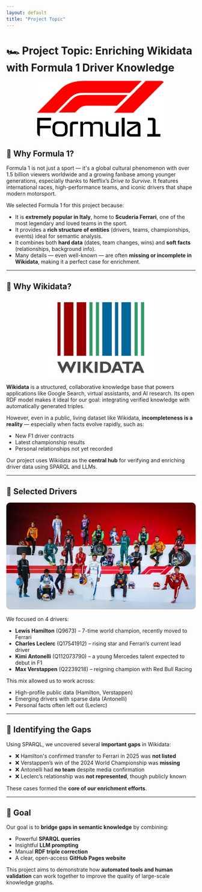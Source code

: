 ```yaml
---
layout: default
title: "Project Topic"
---
```


# 🏎️ Project Topic: Enriching Wikidata with Formula 1 Driver Knowledge

<div style="text-align: center;">
  <img src="assets/images/f1-header.jpg" alt="Formula 1" style="max-width: 100%; border-radius: 10px;">
</div>

## 🎯 Why Formula 1?

Formula 1 is not just a sport — it's a global cultural phenomenon with over 1.5 billion viewers worldwide and a growing fanbase among younger generations, especially thanks to Netflix’s *Drive to Survive*. It features international races, high-performance teams, and iconic drivers that shape modern motorsport.

We selected Formula 1 for this project because:

- It is **extremely popular in Italy**, home to **Scuderia Ferrari**, one of the most legendary and loved teams in the sport.
- It provides a **rich structure of entities** (drivers, teams, championships, events) ideal for semantic analysis.
- It combines both **hard data** (dates, team changes, wins) and **soft facts** (relationships, background info).
- Many details — even well-known — are often **missing or incomplete in Wikidata**, making it a perfect case for enrichment.

---

## 🧠 Why Wikidata?

<div style="text-align: center;">
  <img src="assets/images/wikidata-logo.png" alt="Wikidata" width="300">
</div>

**Wikidata** is a structured, collaborative knowledge base that powers applications like Google Search, virtual assistants, and AI research. Its open RDF model makes it ideal for our goal: integrating verified knowledge with automatically generated triples.

However, even in a public, living dataset like Wikidata, **incompleteness is a reality** — especially when facts evolve rapidly, such as:
- New F1 driver contracts
- Latest championship results
- Personal relationships not yet recorded

Our project uses Wikidata as the **central hub** for verifying and enriching driver data using SPARQL and LLMs.

---

## 👤 Selected Drivers

<div style="text-align: center;">
  <img src="assets/images/f1-grid.jpg" alt="F1 drivers" style="max-width: 100%; border-radius: 10px;">
</div>

We focused on 4 drivers:

- **Lewis Hamilton** (Q9673) – 7-time world champion, recently moved to Ferrari
- **Charles Leclerc** (Q17541912) – rising star and Ferrari’s current lead driver
- **Kimi Antonelli** (Q112073790) – a young Mercedes talent expected to debut in F1
- **Max Verstappen** (Q2239218) – reigning champion with Red Bull Racing

This mix allowed us to work across:
- High-profile public data (Hamilton, Verstappen)
- Emerging drivers with sparse data (Antonelli)
- Personal facts often left out (Leclerc)

---

## 🧩 Identifying the Gaps

Using SPARQL, we uncovered several **important gaps** in Wikidata:

- ❌ Hamilton's confirmed transfer to Ferrari in 2025 was **not listed**
- ❌ Verstappen’s win of the 2024 World Championship was **missing**
- ❌ Antonelli had **no team** despite media confirmation
- ❌ Leclerc’s relationship was **not represented**, though publicly known

These cases formed the **core of our enrichment efforts**.

---

## 📌 Goal

Our goal is to **bridge gaps in semantic knowledge** by combining:

- Powerful **SPARQL queries**
- Insightful **LLM prompting**
- Manual **RDF triple correction**
- A clear, open-access **GitHub Pages website**

This project aims to demonstrate how **automated tools and human validation** can work together to improve the quality of large-scale knowledge graphs.
